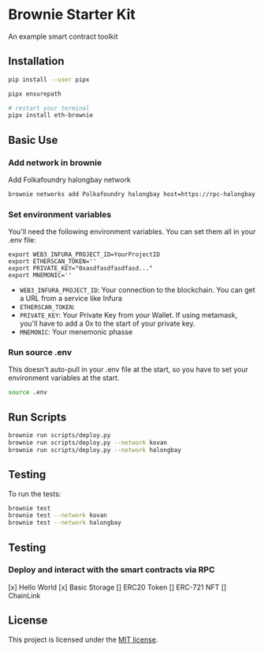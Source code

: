 # Brownie Starter Kit
An example smart contract toolkit


## Installation

```bash
pip install --user pipx

pipx ensurepath

# restart your terminal
pipx install eth-brownie
```

## Basic Use

### Add network in brownie
Add Folkafoundry halongbay network

```bash
brownie networks add Polkafoundry halongbay host=https://rpc-halongbay.polkafoundry.com chainid=11
```

### Set environment variables

You'll need the following environment variables. You can set them all in your .env file:

```
export WEB3_INFURA_PROJECT_ID=YourProjectID
export ETHERSCAN_TOKEN=''
export PRIVATE_KEY="0xasdfasdfasdfasd..."
export MNEMONIC=''
```

* `WEB3_INFURA_PROJECT_ID`: Your connection to the blockchain. You can get a URL from a service like Infura
* `ETHERSCAN_TOKEN`:
* `PRIVATE_KEY`: Your Private Key from your Wallet. If using metamask, you'll have to add a 0x to the start of your private key.
* `MNEMONIC`: Your menemonic phasse

### Run source .env

This doesn't auto-pull in your .env file at the start, so you have to set your environment variables at the start.

```bash 
source .env
```

## Run Scripts

```bash
brownie run scripts/deploy.py
brownie run scripts/deploy.py --network kovan
brownie run scripts/deploy.py --network halongbay
```

## Testing

To run the tests:

```bash
brownie test
brownie test --network kovan
brownie test --network halongbay
```

## Testing
### Deploy and interact with the smart contracts via RPC

[x] Hello World
[x] Basic Storage
[] ERC20 Token
[] ERC-721 NFT
[] ChainLink


## License

This project is licensed under the [MIT license](LICENSE).
